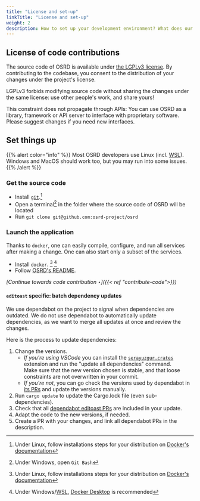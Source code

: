 ```yaml
---
title: "License and set-up"
linkTitle: "License and set-up"
weight: 2
description: How to set up your development environment? What does our license involve?
---
```


## License of code contributions

The source code of OSRD is available under [the LGPLv3 license](https://choosealicense.com/licenses/lgpl-3.0/).
By contributing to the codebase, you consent to the distribution of your changes under the project's license.

LGPLv3 forbids modifying source code without sharing the changes under the same license: use other people's work, and share yours!

This constraint does not propagate through APIs: You can use OSRD as a library, framework or API server to interface with proprietary software. Please suggest changes if you need new interfaces.

## Set things up

{{% alert color="info" %}}
Most OSRD developers use Linux (incl. [WSL](https://learn.microsoft.com/en-us/windows/wsl/)). Windows and MacOS should work too, but you may run into some issues.
{{% /alert %}}

### Get the source code

- Install [`git`](https://git-scm.com/).[^package-manager]
- Open a terminal[^git-bash] in the folder where the source code of OSRD will be located
- Run `git clone git@github.com:osrd-project/osrd`

### Launch the application

Thanks to `docker`, one can easily compile, configure, and run all services after making a change. One can also start only a subset of the services.

- Install `docker`. [^package-manager] [^docker-desktop]
- Follow [OSRD's README](https://github.com/osrd-project/osrd#getting-started).

[^package-manager]: Under Linux, follow installations steps for your distribution on [Docker's documentation](https://docs.docker.com/engine/install/)
[^git-bash]: Under Windows, open `Git Bash`
[^docker-desktop]: Under Windows/[WSL](https://learn.microsoft.com/en-us/windows/wsl/tutorials/wsl-containers), [Docker Desktop](https://www.docker.com/products/docker-desktop/) is recommended

*[Continue towards code contribution ‣]({{< ref "contribute-code">}})*

#### `editoast` specific: batch dependency updates

We use dependabot on the project to signal when dependencies are outdated. We do not use dependabot to automatically update dependencies, as we want to merge all updates at once and review the changes.

Here is the process to update dependencies:

1. Change the versions.
    * *If you're using VSCode* you can install the [`serayuzgur.crates`](https://marketplace.visualstudio.com/items?itemName=serayuzgur.crates) extension and run the "update all dependencies" command.  
    Make sure that the new version chosen is stable, and that loose constraints are not overwritten in your commit.
    * *If you're not*, you can go check the versions used by dependabot in [its PRs](https://github.com/osrd-project/osrd/pulls?q=is%3Aopen+label%3Aarea%3Aeditoast+label%3Adependencies) and update the versions manually.
2. Run `cargo update` to update the Cargo.lock file (even sub-dependencies).
3. Check that all [dependabot editoast PRs](https://github.com/osrd-project/osrd/pulls?q=is%3Aopen+label%3Aarea%3Aeditoast+label%3Adependencies) are included in your update.
4. Adapt the code to the new versions, if needed.
5. Create a PR with your changes, and link all dependabot PRs in the description.